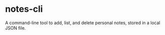 # notes-cli
A command-line tool to add, list, and delete personal notes, stored in a local JSON file.
